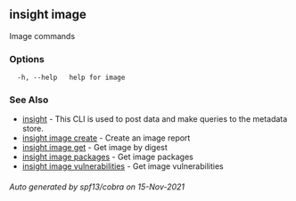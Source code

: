 ## insight image

Image commands

### Options

```
  -h, --help   help for image
```

### See Also

* [insight](insight.md)	 - This CLI is used to post data and make queries to the metadata store.
* [insight image create](insight_image_create.md)	 - Create an image report
* [insight image get](insight_image_get.md)	 - Get image by digest
* [insight image packages](insight_image_packages.md)	 - Get image packages
* [insight image vulnerabilities](insight_image_vulnerabilities.md)	 - Get image vulnerabilities

###### Auto generated by spf13/cobra on 15-Nov-2021
